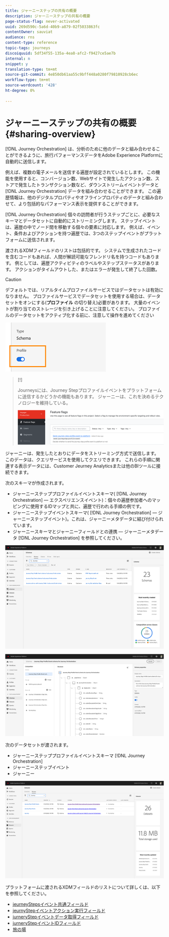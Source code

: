 ```yaml
---
title: ジャーニーステップの共有の概要
description: ジャーニーステップの共有の概要
page-status-flag: never-activated
uuid: 269d590c-5a6d-40b9-a879-02f5033863fc
contentOwner: sauviat
audience: rns
content-type: reference
topic-tags: journeys
discoiquuid: 5df34f55-135a-4ea8-afc2-f9427ce5ae7b
internal: n
snippet: y
translation-type: tm+mt
source-git-commit: 4e850db61aa55c9bff448a0280f79810928cb6ec
workflow-type: tm+mt
source-wordcount: '428'
ht-degree: 0%

---
```



# ジャーニーステップの共有の概要{#sharing-overview}

[!DNL Journey Orchestration] は、分析のために他のデータと組み合わせることができるように、旅行パフォーマンスデータをAdobe Experience Platformに自動的に送信します。

例えば、複数の電子メールを送信する遍歴が設定されているとします。 この機能を使用すると、コンバージョン数、Webサイトで発生したアクション数、ストアで発生したトランザクション数など、ダウンストリームイベントデータと [!DNL Journey Orchestration] データを組み合わせることができます。 この遍歴情報は、他のデジタルプロパティやオフラインプロパティのデータと組み合わせて、より包括的なパフォーマンス表示を提供することができます。

[!DNL Journey Orchestration] 個々の訪問者が行うステップごとに、必要なスキーマとデータセットに自動的にストリーミングします。 ステップイベントは、遍歴の中でノード間を移動する個々の要素に対応します。 例えば、イベント、条件およびアクションを持つ遍歴では、3つのステップイベントがプラットフォームに送信されます。

渡されるXDMフィールドのリストは包括的です。 システムで生成されたコードを含むコードもあれば、人間が解読可能なフレンドリ名を持つコードもあります。 例としては、遍歴アクティビティのラベルやステップステータスがあります。 アクションがタイムアウトした、またはエラーが発生して終了した回数。

>[!CAUTION]
>
>デフォルトでは、リアルタイムプロファイルサービスではデータセットは有効になりません。 プロファイルサービスでデータセットを使用する場合は、データセットをオンにする(**プロファイル** の切り替え)必要があります。 大量のイベントが割り当てのストレージを引き上げることに注意してください。 プロファイルのデータセットをアクティブ化する前に、注意して操作を進めてください
>
>![](../assets/sharing4.png)

>[!]
>
>Journeysには、Journey Stepプロファイルイベントをプラットフォームに送信するかどうかの機能もあります。  ジャーニーは、これを決めるテクノロジーを維持している。
>
>![](../assets/techtoggle.png)

ジャーニーは、発生したとおりにデータをストリーミング方式で送信します。 このデータは、クエリサービスを使用してクエリできます。 これらの手順に関連する表示データには、Customer Jeurney Analyticsまたは他のBIツールに接続できます。

次のスキーマが作成されます。

* ジャーニーステッププロファイルイベントスキーマ( [!DNL Journey Orchestration] — エクスペリエンスイベント)：個々の遍歴参加者へのマッピングに使用するIDマップと共に、遍歴で行われる手順の例です。
* ジャーニーステップイベントスキーマ( [!DNL Journey Orchestration] — ジャーニーステップイベント)。これは、ジャーニーメタデータに結び付けられています。
* ジャーニースキーマとジャーニーフィールドとの連携 — ジャーニーメタデータ [!DNL Journey Orchestration] を参照してください。

![](../assets/sharing1.png)

![](../assets/sharing2.png)

次のデータセットが渡されます。

* ジャーニーステッププロファイルイベントスキーマ [!DNL Journey Orchestration]
* ジャーニーステップイベント
* ジャーニー

![](../assets/sharing3.png)

プラットフォームに渡されるXDMフィールドのリストについて詳しくは、以下を参照してください。

* [jeurneyStepsイベント共通フィールド](../building-journeys/sharing-common-fields.md)
* [jeurnyStepイベントアクション実行フィールド](../building-journeys/sharing-execution-fields.md)
* [jurneryStepイベントデータ取得フィールド](../building-journeys/sharing-fetch-fields.md)
* [jurneryStepイベントIDフィールド](../building-journeys/sharing-identity-fields.md)
* [旅の場](../building-journeys/sharing-journey-fields.md)

